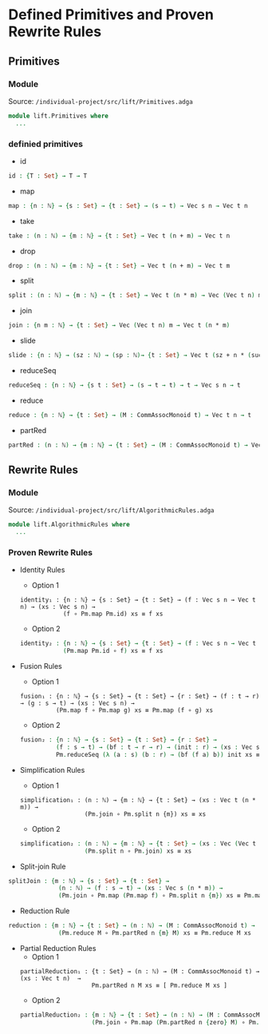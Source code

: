 # Defined Primitives and Proven Rewrite Rules

## Primitives
### Module
Source: `/individual-project/src/lift/Primitives.adga`
```agda
module lift.Primitives where
  ...
```
### definied primitives
* id
```agda
id : {T : Set} → T → T
```
* map
```agda
map : {n : ℕ} → {s : Set} → {t : Set} → (s → t) → Vec s n → Vec t n
```
* take
```agda
take : (n : ℕ) → {m : ℕ} → {t : Set} → Vec t (n + m) → Vec t n
```
* drop
```agda
drop : (n : ℕ) → {m : ℕ} → {t : Set} → Vec t (n + m) → Vec t m
```
* split
```agda
split : (n : ℕ) → {m : ℕ} → {t : Set} → Vec t (n * m) → Vec (Vec t n) m
```
* join
```agda
join : {n m : ℕ} → {t : Set} → Vec (Vec t n) m → Vec t (n * m)
```
* slide
```agda
slide : {n : ℕ} → (sz : ℕ) → (sp : ℕ)→ {t : Set} → Vec t (sz + n * (suc sp)) → Vec (Vec t sz) (suc n)
```
* reduceSeq
```agda
reduceSeq : {n : ℕ} → {s t : Set} → (s → t → t) → t → Vec s n → t
```
* reduce
```agda
reduce : {n : ℕ} → {t : Set} → (M : CommAssocMonoid t) → Vec t n → t
```
* partRed
```agda
partRed : (n : ℕ) → {m : ℕ} → {t : Set} → (M : CommAssocMonoid t) → Vec t (suc m * n) → Vec t (suc m)
```

## Rewrite Rules
### Module
Source: `/individual-project/src/lift/AlgorithmicRules.adga`
```agda
module lift.AlgorithmicRules where
  ...
```
### Proven Rewrite Rules
* Identity Rules
  - Option 1
  ```adga
  identity₁ : {n : ℕ} → {s : Set} → {t : Set} → (f : Vec s n → Vec t n) → (xs : Vec s n) →
              (f ∘ Pm.map Pm.id) xs ≡ f xs
  ```
  - Option 2
  ```agda
  identity₂ : {n : ℕ} → {s : Set} → {t : Set} → (f : Vec s n → Vec t n) → (xs : Vec s n) →
              (Pm.map Pm.id ∘ f) xs ≡ f xs
  ```

* Fusion Rules
  - Option 1
  ```adga
  fusion₁ : {n : ℕ} → {s : Set} → {t : Set} → {r : Set} → (f : t → r) → (g : s → t) → (xs : Vec s n) →
            (Pm.map f ∘ Pm.map g) xs ≡ Pm.map (f ∘ g) xs
  ```
  - Option 2
  ```agda
  fusion₂ : {n : ℕ} → {s : Set} → {t : Set} → {r : Set} →
            (f : s → t) → (bf : t → r → r) → (init : r) → (xs : Vec s n) →
            Pm.reduceSeq (λ (a : s) (b : r) → (bf (f a) b)) init xs ≡ (Pm.reduceSeq bf init ∘ Pm.map f) xs
  ```

* Simplification Rules
  - Option 1
  ```adga
  simplification₁ : (n : ℕ) → {m : ℕ} → {t : Set} → (xs : Vec t (n * m)) →
                    (Pm.join ∘ Pm.split n {m}) xs ≡ xs
  ```
  - Option 2
  ```agda
  simplification₂ : (n : ℕ) → {m : ℕ} → {t : Set} → (xs : Vec (Vec t n) m) →
                    (Pm.split n ∘ Pm.join) xs ≡ xs
  ```

* Split-join Rule
```agda
splitJoin : {m : ℕ} → {s : Set} → {t : Set} →
              (n : ℕ) → (f : s → t) → (xs : Vec s (n * m)) →
              (Pm.join ∘ Pm.map (Pm.map f) ∘ Pm.split n {m}) xs ≡ Pm.map f xs
```

* Reduction Rule
```agda
reduction : {m : ℕ} → {t : Set} → (n : ℕ) → (M : CommAssocMonoid t) → (xs : Vec t (suc m * n)) →
              (Pm.reduce M ∘ Pm.partRed n {m} M) xs ≡ Pm.reduce M xs
```

* Partial Reduction Rules
  - Option 1
  ```adga
  partialReduction₁ : {t : Set} → (n : ℕ) → (M : CommAssocMonoid t) → (xs : Vec t n)  →
                      Pm.partRed n M xs ≡ [ Pm.reduce M xs ]
  ```
  - Option 2
  ```agda
  partialReduction₂ : {m : ℕ} → {t : Set} → (n : ℕ) → (M : CommAssocMonoid t) → (xs : Vec t (n * suc m)) →
                      (Pm.join ∘ Pm.map (Pm.partRed n {zero} M) ∘ Pm.split n {suc m}) xs ≡ Pm.partRed n {m} M xs
  ```
